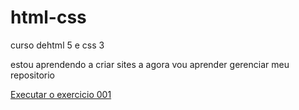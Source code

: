 # html-css
 curso dehtml 5 e css 3

 estou aprendendo a criar sites a agora vou aprender  gerenciar meu repositorio

<a href="https://elivelton0011.github.io/html-css/atividades/001/index.html">Executar o exercicio 001</a>
